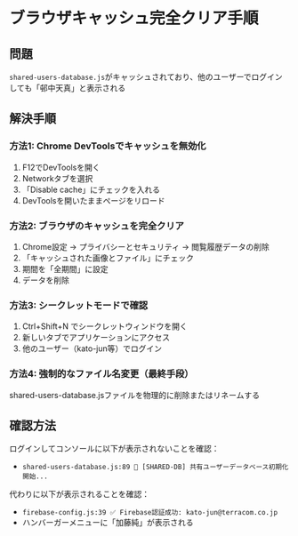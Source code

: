 # ブラウザキャッシュ完全クリア手順

## 問題
`shared-users-database.js`がキャッシュされており、他のユーザーでログインしても「邨中天真」と表示される

## 解決手順

### 方法1: Chrome DevToolsでキャッシュを無効化
1. F12でDevToolsを開く
2. Networkタブを選択
3. 「Disable cache」にチェックを入れる
4. DevToolsを開いたままページをリロード

### 方法2: ブラウザのキャッシュを完全クリア
1. Chrome設定 → プライバシーとセキュリティ → 閲覧履歴データの削除
2. 「キャッシュされた画像とファイル」にチェック
3. 期間を「全期間」に設定
4. データを削除

### 方法3: シークレットモードで確認
1. Ctrl+Shift+N でシークレットウィンドウを開く
2. 新しいタブでアプリケーションにアクセス
3. 他のユーザー（kato-jun等）でログイン

### 方法4: 強制的なファイル名変更（最終手段）
shared-users-database.jsファイルを物理的に削除またはリネームする

## 確認方法
ログインしてコンソールに以下が表示されないことを確認：
- `shared-users-database.js:89 🔄 [SHARED-DB] 共有ユーザーデータベース初期化開始...`

代わりに以下が表示されることを確認：
- `firebase-config.js:39 ✅ Firebase認証成功: kato-jun@terracom.co.jp`
- ハンバーガーメニューに「加藤純」が表示される